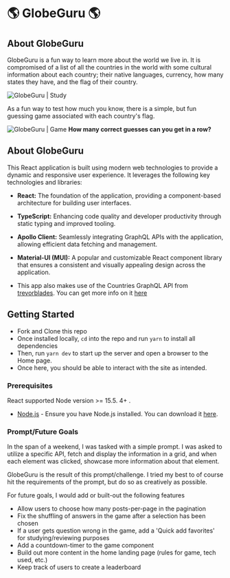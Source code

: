 # 🌎 GlobeGuru 🌎

## About GlobeGuru

GlobeGuru is a fun way to learn more about the world we live in.
It is compromised of a list of all the countries in the world with some cultural information about each country; their native languages, currency, how many states they have, and the flag of their country.

![GlobeGuru | Study](gg_study.gif)

As a fun way to test how much you know, there is a simple, but fun guessing game associated with each country's flag.

![GlobeGuru | Game](gg_game.gif)
**How many correct guesses can you get in a row?**

## About GlobeGuru

This React application is built using modern web technologies to provide a dynamic and responsive user experience. It leverages the following key technologies and libraries:

- **React:** The foundation of the application, providing a component-based architecture for building user interfaces.

- **TypeScript:** Enhancing code quality and developer productivity through static typing and improved tooling.

- **Apollo Client:** Seamlessly integrating GraphQL APIs with the application, allowing efficient data fetching and management.

- **Material-UI (MUI):** A popular and customizable React component library that ensures a consistent and visually appealing design across the application.

- This app also makes use of the Countries GraphQL API from [trevorblades](https://github.com/trevorblades/countries). You can get more info on it [here](https://studio.apollographql.com/public/countries/variant/current/home)

## Getting Started

- Fork and Clone this repo
- Once installed locally, `cd` into the repo and run `yarn` to install all dependencies
- Then, run `yarn dev` to start up the server and open a browser to the Home page.
- Once here, you should be able to interact with the site as intended.

### Prerequisites

React supported Node version >= 15.5. 4+ .

- [Node.js](https://nodejs.org/) - Ensure you have Node.js installed. You can download it [here](https://nodejs.org/).

### Prompt/Future Goals

In the span of a weekend, I was tasked with a simple prompt.
I was asked to utilize a specific API, fetch and display the information in a grid, and when each element was clicked, showcase more information about that element.

GlobeGuru is the result of this prompt/challenge.
I tried my best to of course hit the requirements of the prompt, but do so as creatively as possible.

For future goals, I would add or built-out the following features

- Allow users to choose how many posts-per-page in the pagination
- Fix the shuffling of answers in the game after a selection has been chosen
- If a user gets question wrong in the game, add a 'Quick add favorites' for studying/reviewing purposes
- Add a countdown-timer to the game component
- Build out more content in the home landing page (rules for game, tech used, etc.)
- Keep track of users to create a leaderboard

